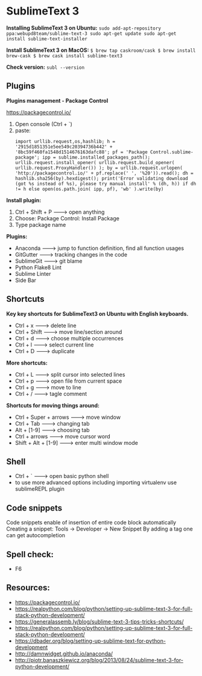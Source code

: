 # SublimeText 3

**Installing SublimeText 3 on Ubuntu:**
    ```
    sudo add-apt-repository ppa:webupd8team/sublime-text-3
    sudo apt-get update
    sudo apt-get install sublime-text-installer
    ```

**Install SublimeText 3 on MacOS:**
    ```
    $ brew tap caskroom/cask
    $ brew install brew-cask
    $ brew cask install sublime-text3
    ```

**Check version:**
    ```
    subl --version
    ```


## Plugins

**Plugins management - Package Control**

https://packagecontrol.io/

1. Open console (Ctrl + `)
2. paste:
    ```
    import urllib.request,os,hashlib; h = '2915d1851351e5ee549c20394736b442' + '8bc59f460fa1548d1514676163dafc88'; pf = 'Package Control.sublime-package'; ipp = sublime.installed_packages_path(); urllib.request.install_opener( urllib.request.build_opener( urllib.request.ProxyHandler()) ); by = urllib.request.urlopen( 'http://packagecontrol.io/' + pf.replace(' ', '%20')).read(); dh = hashlib.sha256(by).hexdigest(); print('Error validating download (got %s instead of %s), please try manual install' % (dh, h)) if dh != h else open(os.path.join( ipp, pf), 'wb' ).write(by) 
    ```
    
**Install plugin:**

1. Ctrl + Shift + P ---> open anything
2. Choose: Package Control: Install Package
3. Type package name
    
**Plugins:**

* Anaconda ---> jump to function definition, find all function usages
* GitGutter ---> tracking changes in the code
* SublimeGit ---> git blame
* Python Flake8 Lint
* Sublime Linter
* Side Bar


## Shortcuts 

**Key key shortcuts for SublimeText3 on Ubuntu with English keyboards.**
* Ctrl + x ---> delete line
* Ctrl + Shift ---> move line/section around
* Ctrl + d ---> choose multiple occurrences
* Ctrl + l ---> select current line
* Ctrl + D ---> duplicate 

**More shortcuts:**
* Ctrl + L ---> split cursor into selected lines
* Ctrl + p ---> open file from current space
* Ctrl + g ---> move to line
* Ctrl + / ---> tagle comment

**Shortcuts for moving things around:**
* Ctrl + Super + arrows ---> move window
* Ctrl + Tab ---> changing tab
* Alt + [1-9] ---> choosing tab 
* Ctrl + arrows  ---> move cursor word
* Shift + Alt + [1-9] ---> enter multi window mode


## Shell

- Ctrl + ` ---> open basic python shell
- to use more advanced options including importing virtualenv use sublimeREPL plugin


## Code snippets

Code snippets enable of insertion of entire code block automatically
Creating a snippet: Tools -> Developer -> New Snippet
By adding a tag <tabTrigger> one can get autocompletion


## Spell check:

* F6


## Resources:

* https://packagecontrol.io/
* https://realpython.com/blog/python/setting-up-sublime-text-3-for-full-stack-python-development/
* https://generalassemb.ly/blog/sublime-text-3-tips-tricks-shortcuts/
* https://realpython.com/blog/python/setting-up-sublime-text-3-for-full-stack-python-development/
* https://dbader.org/blog/setting-up-sublime-text-for-python-development
* http://damnwidget.github.io/anaconda/
* http://piotr.banaszkiewicz.org/blog/2013/08/24/sublime-text-3-for-python-development/

